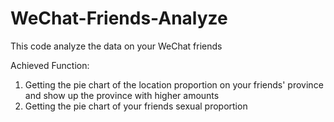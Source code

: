 # WeChat-Friends-Analyze
This code analyze the data on your WeChat friends

Achieved Function:
  1. Getting the pie chart of the location proportion on your friends' province and show up the province with higher amounts
  2. Getting the pie chart of your friends sexual proportion
